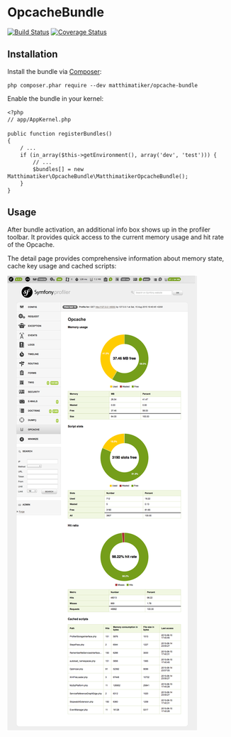 # OpcacheBundle #

[![Build Status](https://travis-ci.org/Matthimatiker/OpcacheBundle.svg?branch=master)](https://travis-ci.org/Matthimatiker/OpcacheBundle)
[![Coverage Status](https://coveralls.io/repos/Matthimatiker/OpcacheBundle/badge.svg?branch=master&service=github)](https://coveralls.io/github/Matthimatiker/OpcacheBundle?branch=master)


## Installation ##

Install the bundle via [Composer](https://getcomposer.org):

    php composer.phar require --dev matthimatiker/opcache-bundle

Enable the bundle in your kernel:

    <?php
    // app/AppKernel.php

    public function registerBundles()
    {
        / ...
        if (in_array($this->getEnvironment(), array('dev', 'test'))) {
            // ...
            $bundles[] = new Matthimatiker\OpcacheBundle\MatthimatikerOpcacheBundle();
        }
    }


## Usage ##

After bundle activation, an additional info box shows up in the profiler toolbar.
It provides quick access to the current memory usage and hit rate of the Opcache.

The detail page provides comprehensive information about memory state, cache key usage and cached scripts:

![Profiler page example](Resources/docs/profiler-opcache-example.png)

